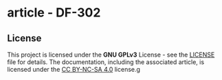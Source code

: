 # article - DF-302



## License

This project is licensed under the **GNU GPLv3** License - see the [LICENSE](LICENSE) file for details. The documentation, including the associated article, is licensed under the [CC BY-NC-SA 4.0](https://creativecommons.org/licenses/by-nc-sa/4.0/) license.g